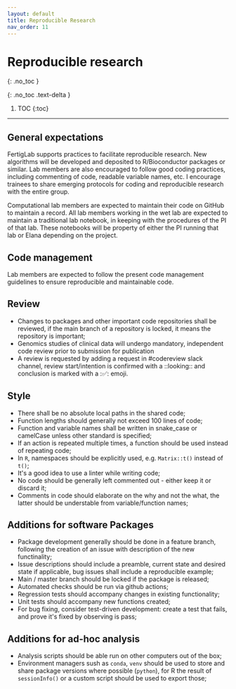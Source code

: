 ```yaml
---
layout: default
title: Reproducible Research
nav_order: 11
---
```


# Reproducible research
{: .no_toc }

{: .no_toc .text-delta }

1. TOC
{:toc}

---


## General expectations
FertigLab supports practices to facilitate reproducible research. New algorithms will be developed and deposited to R/Bioconductor packages or similar. Lab members are also encouraged to follow good coding practices, including commenting of code, readable variable names, etc. I encourage trainees to share emerging protocols for coding and reproducible research with the entire group. 

Computational lab members are expected to maintain their code on GitHub to maintain a record. All lab members working in the wet lab are expected to maintain a traditional lab notebook, in keeping with the procedures of the PI of that lab. These notebooks will be property of either the PI running that lab or Elana depending on the project.

## Code management
Lab members are expected to follow the present code management guidelines to ensure reproducible and maintainable code.

## Review
* Changes to packages and other important code repositories shall be reviewed, if the main branch of a repository is locked, it means the repository is important;
* Genomics studies of clinical data will undergo mandatory, independent code review prior to submission for publication
* A review is requested by adding a request in #codereview slack channel, review start/intention is confirmed with a ::looking:: and conclusion is marked with a ::white_check_mark:: emoji.

## Style
* There shall be no absolute local paths in the shared code;
* Function lengths should generally not exceed 100 lines of code;
* Function and variable names shall be written in snake_case or camelCase unless other standard is specified;
* If an action is repeated multiple times, a function should be used instead of repeating code;
* In `R`, namespaces should be explicitly used, e.g. `Matrix::t()` instead of `t()`;
* It's a good idea to use a linter while writing code;
* No code should be generally left commented out - either keep it or discard it;
* Comments in code should elaborate on the why and not the what, the latter should be understable from variable/function names;

## Additions for software Packages
* Package development generally should be done in a feature branch, following the creation of an issue with description of the new functinality;
* Issue descriptions should include a preamble, current state and desired state if applicable, bug issues shall include a reproducible example;
* Main / master branch should be locked if the package is released;
* Automated checks should be run via github actions;
* Regression tests should accompany changes in existing functionality;
* Unit tests should accompany new functions created;
* For bug fixing, consider test-driven development: create a test that fails, and prove it's fixed by observing is pass;

## Additions for ad-hoc analysis
* Analysis scripts should be able run on other computers out of the box;
* Environment managers sush as `conda`, `venv` should be used to store and share package versions where possible (`python`), for R the result of `sessionInfo()` or a custom script should be used to export those; 




<!-- just_the_docs:
  # Define which collections are used in just-the-docs
  collections:
    # Reference the "tests" collection
    tests:
      # Give the collection a name
      name: Tests
      # Exclude the collection from the navigation
      # Supports true or false (default)
      # nav_exclude: true
      # Fold the collection in the navigation
      # Supports true or false (default)
      # nav_fold: true  # note: this option is new in v0.4
      # Exclude the collection from the search
      # Supports true or false (default)
      # search_exclude: true -->
